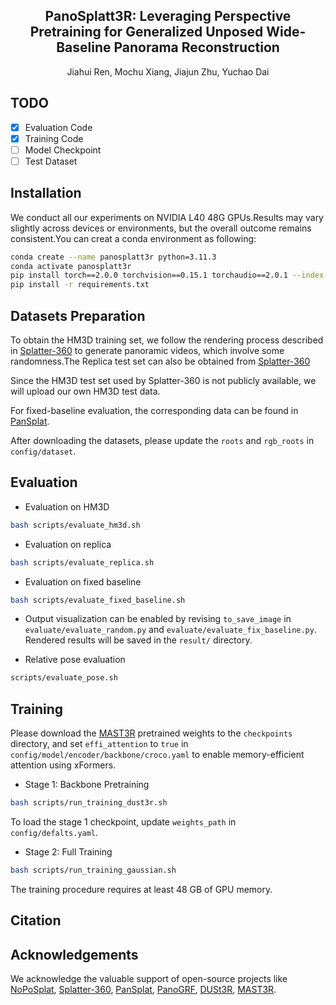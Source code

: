 <h2 align="center"><b>PanoSplatt3R: Leveraging Perspective Pretraining for Generalized Unposed Wide-Baseline Panorama Reconstruction</b></h2>

<p align="center">Jiahui Ren, Mochu Xiang, Jiajun Zhu, Yuchao Dai</p>


## TODO

- [x] Evaluation Code
- [x] Training Code
- [ ] Model Checkpoint
- [ ] Test Dataset

## Installation

We conduct all our experiments on NVIDIA L40 48G GPUs.Results may vary slightly across devices or environments, but the overall outcome remains consistent.You can creat a conda environment as following:

```bash
conda create --name panosplatt3r python=3.11.3
conda activate panosplatt3r
pip install torch==2.0.0 torchvision==0.15.1 torchaudio==2.0.1 --index-url https://download.pytorch.org/whl/cu118
pip install -r requirements.txt
```

## Datasets Preparation

To obtain the HM3D training set, we follow the rendering process described in [Splatter-360](https://github.com/thucz/splatter360/blob/main/preprocess/README.md) to generate panoramic videos, which involve some randomness.The Replica test set can also be obtained from [Splatter-360](https://github.com/thucz/splatter360)

Since the HM3D test set used by Splatter-360 is not publicly available, we will upload our own HM3D test data.

For fixed-baseline evaluation, the corresponding data can be found in [PanSplat](https://github.com/chengzhag/PanSplat/tree/main).

After downloading the datasets, please update the `roots` and `rgb_roots` in `config/dataset`.

## Evaluation

<!-- download weight -->

- Evaluation on HM3D

```bash
bash scripts/evaluate_hm3d.sh
```

- Evaluation on replica
```bash
bash scripts/evaluate_replica.sh
```

- Evaluation on fixed baseline
```bash
bash scripts/evaluate_fixed_baseline.sh
```

- Output visualization can be enabled by revising `to_save_image` in `evaluate/evaluate_random.py` and `evaluate/evaluate_fix_baseline.py`. Rendered results will be saved in the `result/` directory.

- Relative pose evaluation
```bash
scripts/evaluate_pose.sh
```

## Training

Please download the [MAST3R](https://github.com/naver/mast3r) pretrained weights to the `checkpoints` directory, and set `effi_attention` to `true` in `config/model/encoder/backbone/croco.yaml` to enable memory-efficient attention using xFormers.

- Stage 1: Backbone Pretraining

```bash 
bash scripts/run_training_dust3r.sh
```

To load the stage 1 checkpoint, update `weights_path` in `config/defalts.yaml`.

- Stage 2: Full Training

```bash 
bash scripts/run_training_gaussian.sh
```

The training procedure requires at least 48 GB of GPU memory.

## Citation

## Acknowledgements

We acknowledge the valuable support of open-source projects like [NoPoSplat](https://github.com/cvg/NoPoSplat), [Splatter-360](https://github.com/thucz/splatter360), [PanSplat](https://github.com/chengzhag/PanSplat), [PanoGRF](https://github.com/thucz/PanoGRF), [DUSt3R](https://github.com/naver/dust3r), [MAST3R](https://github.com/naver/mast3r).